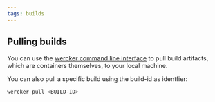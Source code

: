 ```yaml
---
tags: builds
---
```


## Pulling builds

You can use the [wercker command line interface](/docs/cli/commands.html) to pull build
artifacts, which are containers themselves, to your local machine.

You can also pull a specific build using the build-id as identfier:

```bash
wercker pull <BUILD-ID>
```
